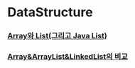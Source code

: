 # DataStructure

### [Array와 List(그리고 Java List)](https://github.com/jeonyoungho/TIL/blob/master/DataStructure/Array%EC%99%80List(%EA%B7%B8%EB%A6%AC%EA%B3%A0%20Java%20List).md)

### [Array&ArrayList&LinkedList의 비교](https://github.com/jeonyoungho/TIL/blob/master/DataStructure/Array%26ArrayList%26LinkedList%EC%9D%98%20%EB%B9%84%EA%B5%90.md)